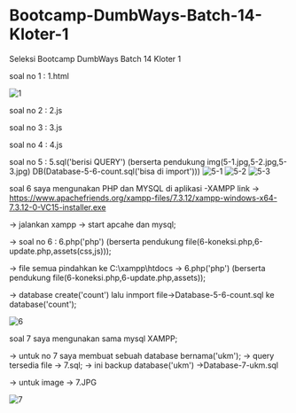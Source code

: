 # Bootcamp-DumbWays-Batch-14-Kloter-1

Seleksi Bootcamp DumbWays Batch 14 Kloter 1

soal no 1 : 1.html

![1](https://user-images.githubusercontent.com/51067047/71308527-55848600-2430-11ea-9001-d72539bd3de3.JPG)

soal no 2 : 2.js

soal no 3 : 3.js

soal no 4 : 4.js

soal no 5 : 5.sql('berisi QUERY') (berserta pendukung img(5-1.jpg,5-2.jpg,5-3.jpg) DB(Database-5-6-count.sql('bisa di import')))
![5-1](https://user-images.githubusercontent.com/51067047/71308470-a778dc00-242f-11ea-9ff2-cbf56cddec64.JPG)
![5-2](https://user-images.githubusercontent.com/51067047/71308471-a8117280-242f-11ea-8314-788363614d8b.JPG)
![5-3](https://user-images.githubusercontent.com/51067047/71308472-a8117280-242f-11ea-9a7d-969558122f0c.JPG)


soal 6 saya mengunakan PHP dan MYSQL di aplikasi
-XAMPP link -> https://www.apachefriends.org/xampp-files/7.3.12/xampp-windows-x64-7.3.12-0-VC15-installer.exe

-> jalankan xampp -> start apcahe dan mysql;

-> soal no 6 : 6.php('php') (berserta pendukung file(6-koneksi.php,6-update.php,assets(css,js)));

-> file semua pindahkan ke C:\xampp\htdocs -> 6.php('php') (berserta pendukung file(6-koneksi.php,6-update.php,assets));

-> database create('count') lalu inmport file->Database-5-6-count.sql ke database('count');

![6](https://user-images.githubusercontent.com/51067047/71308529-587f7680-2430-11ea-914d-bcbae64517bd.JPG)

soal 7 saya mengunakan sama mysql XAMPP;

-> untuk no 7 saya membuat sebuah database bernama('ukm');
-> query tersedia file -> 7.sql;
-> ini backup database('ukm') ->Database-7-ukm.sql

-> untuk image -> 7.JPG

![7](https://user-images.githubusercontent.com/51067047/71308473-a8117280-242f-11ea-9130-e23df3f5a14f.JPG)
